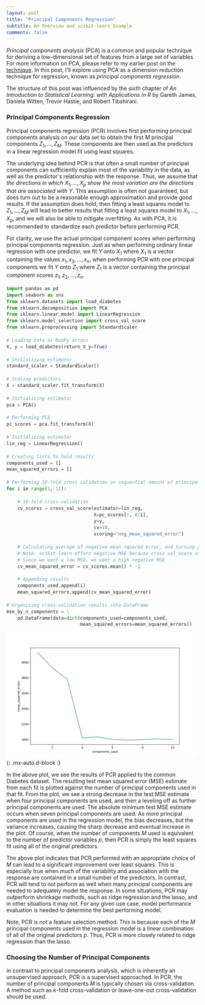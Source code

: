 ```yaml
---
layout: post
title: "Principal Components Regression"
subtitle: An Overview and scikit-learn Example
comments: false
---
```


*Principal components analysis* (PCA) is a common and popular technique for deriving a low-dimensional set of features from a large set of variables.  For more information on PCA, please refer to my earlier post on the [technique](https://ethanwicker.com/2021-03-11-principal-components-analysis-001/).  In this post, I'll explore using PCA as a dimension reduction technique for regression, known as *principal components regression*.

The structure of this post was influenced by the sixth chapter of *An Introduction to Statistical Learning: with Applications in R* by Gareth James, Daniela Witten, Trevor Hastie, and Robert Tibshirani.

### Principal Components Regression

Principal components regression (PCR) involves first performing principal components analysis on our data set to obtain the first $M$ principal components $Z_1, \ldots, Z_M$.  These components are then used as the predictors in a linear regression model fit using least squares.

The underlying idea behind PCR is that often a small number of principal components can sufficiently explain most of the variability in the data, as well as the predictor's relationship with the response.  Thus, we assume that *the directions in which $X_1, \ldots, X_p$ show the most variation are the directions that are associated with $Y$*.  This assumption is often not guaranteed, but does turn out to be a reasonable enough approximation and provide good results.  If the assumption does hold, then fitting a least squares model to $Z_1, \ldots, Z_M$ will lead to better results that fitting a least squares model to $X_1, \ldots, X_p$, and we will also be able to mitigate overfitting.  As with PCA, it is recommended to standardize each predictor before performing PCR.

For clarity, we use the actual principal component scores when performing principal components regression.  Just as when performing ordinary linear regression with one predictor, we fit $Y$ onto $X_1$ where $X_1$ is a vector containing the values $x_1, x_2, \ldots, x_n$, when performing PCR with one principal components we fit $Y$ onto $Z_1$ where $Z_1$ is a vector containing the principal component scores $z_1, z_2, \ldots, z_n$.

```python
import pandas as pd
import seaborn as sns
from sklearn.datasets import load_diabetes
from sklearn.decomposition import PCA
from sklearn.linear_model import LinearRegression
from sklearn.model_selection import cross_val_score
from sklearn.preprocessing import StandardScaler

# Loading data as NumPy arrays
X, y = load_diabetes(return_X_y=True)

# Initializing estimator
standard_scaler = StandardScaler()

# Scaling predictors
X = standard_scaler.fit_transform(X)

# Initializing estimator
pca = PCA()

# Performing PCA
pc_scores = pca.fit_transform(X)

# Initializing estimator
lin_reg = LinearRegression()

# Creating lists to hold results
components_used = []
mean_squared_errors = []

# Performing 10-fold cross validation on sequential amount of principal components
for i in range(1, 11):

    # 10-fold cross-validation
    cv_scores = cross_val_score(estimator=lin_reg,
                                X=pc_scores[:, 0:i],
                                y=y,
                                cv=10,
                                scoring="neg_mean_squared_error")

    # Calculating average of negative mean squared error, and turning positive
    # Note: scikit-learn offers negative MSE because cross_val_score attempts to maximize a scoring metric
    # Since we want a low MSE, we want a high negative MSE
    cv_mean_squared_error = cv_scores.mean() * -1

    # Appending results
    components_used.append(i)
    mean_squared_errors.append(cv_mean_squared_error)

# Organizing cross-validation results into DataFrame
mse_by_n_components = \
    pd.DataFrame(data=dict(components_used=components_used,
                           mean_squared_errors=mean_squared_errors))
```

![2021-03-14-principal-components-regression-001-fig-1.png](/assets/img/2021-03-14-principal-components-regression-001-fig-1.png){: .mx-auto.d-block :}

In the above plot, we see the results of PCR applied to the common Diabetes dataset.  The resulting test mean squared error (MSE) estimate from each fit is plotted against the number of principal components used in that fit.  From the plot, we see a strong decrease in the test MSE estimate when four principal components are used, and then a leveling off as further principal components are used.  The absolute minimum test MSE estimate occurs when seven principal components are used.  As more principal components are used in the regression model, the bias decreases, but the variance increases, causing the sharp decrease and eventual increase in the plot.  Of course, when the number of components $M$ used is equivalent to the number of predictor variables $p$, then PCR is simply the least squares fit using all of the original predictors.  

The above plot indicates that PCR performed with an appropriate choice of $M$ can lead to a significant improvement over least squares.  This is especially true when much of the variability and association with the response are contained in a small number of the predictors.  In contrast, PCR will tend to not perform as well when many principal components are needed to adequately model the response.  In some situations, PCR may outperform shrinkage methods, such as ridge regression and the lasso, and in other situations it may not.  For any given use case, model performance evaluation is needed to determine the best performing model.

Note, PCR is *not* a feature selection method.  This is because each of the $M$ principal components used in the regression model is a linear combination of all of the original predictors $p$.  Thus, PCR is more closely related to ridge regression than the lasso.

### Choosing the Number of Principal Components

In contrast to principal components analysis, which is inherently an unsupervised approach, PCR is a supervised approached.  In PCR, the number of principal components $M$ is typically chosen via cross-validation.  A method such as $k$-fold cross-validation or leave-one-out cross-validation should be used.
